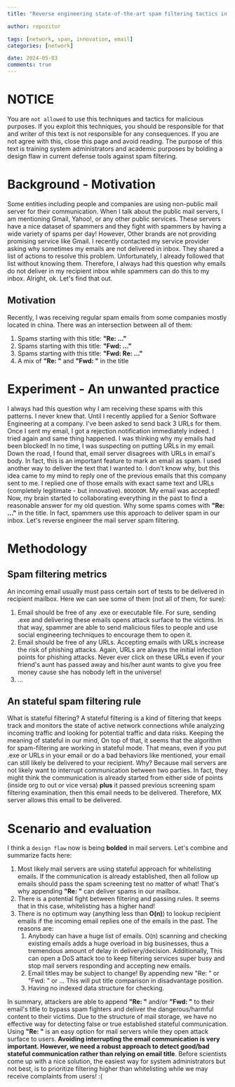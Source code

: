 ```yaml
---
title: "Reverse engineering state-of-the-art spam filtering tactics in real world example"

author: repozitor

tags: [network, span, innovation, email]
categories: [network]

date: 2024-05-03
comments: true
---
```

# NOTICE
You are ``not allowed`` to use this techniques and tactics for malicious purposes. If you exploit this techniques, you should be responsible for that and writer of this text is not responsible for any consequences. If you are not agree with this, close this page and avoid reading. The purpose of this text is training system administrators and academic purposes by bolding a design flaw in current defense tools against spam filtering. 

# Background - Motivation
Some entities including people and companies are using non-public mail server for their communication. When I talk about the public mail servers, I am mentioning Gmail, Yahoo!, or any other public services. These servers have a nice dataset of spammers and they fight with spammers by having a wide variety of spams per day! However, Other brands are not providing promising service like Gmail. I recently contacted my service provider asking why sometimes my emails are not delivered in inbox. They shared a list of actions to resolve this problem. Unfortunately, I already followed that list without knowing them. Therefore, I always had this question why emails do not deliver in my recipient inbox while spammers can do this to my inbox. Alright, ok. Let's find that out.

## Motivation
Recently, I was receiving regular spam emails from some companies mostly located in china. There was an intersection between all of them:
1. Spams starting with this title: **"Re: ..."**
2. Spams starting with this title: **"Fwd: ..."**
3. Spams starting with this title: **"Fwd: Re: ..."**
4. A mix of **"Re: "** and **"Fwd: "** in the title


# Experiment - An unwanted practice
I always had this question why I am receiving these spams with this patterns. I never knew that. Until I recently applied for a Senior Software Engineering at a company. I've been asked to send back 3 URLs for them. Once I sent my email, I got a rejection notification immediately indeed. I tried again and same thing happened. I was thinking why my emails had been blocked! In no time, I was suspecting on putting URLs in my email. Down the road, I found that, email server disagrees with URLs in email's body. In fact, this is an important feature to mark an email as spam. I used another way to deliver the text that I wanted to. I don't know why, but this idea came to my mind to reply one of the previous emails that this company sent to me. I replied one of those emails with exact same text and URLs (completely legitimate - but innovative). ``BOOOOOM``. My email was accepted! Now, my brain started to collaborating everything in the past to find a reasonable answer for my old question. Why some spams comes with **"Re: ..."** in the title. In fact, spammers use this approach to deliver spam in our inbox. Let's reverse engineer the mail server spam filtering.

# Methodology
## Spam filtering metrics
An incoming email usually must pass certain sort of tests to be delivered in recipient mailbox. Here we can see some of them (not all of them, for sure):
1. Email should be free of any .exe or executable file. For sure, sending .exe and delivering these emails opens attack surface to the victims. In that way, spammer are able to send malicious files to people and use social engineering techniques to encourage them to open it.
2. Email should be free of any URLs. Accepting emails with URLs increase the risk of phishing attacks. Again, URLs are always the initial infection points for phishing attacks. Never ever click on these URLs even if your friend's aunt has passed away and his/her aunt wants to give you free money cause she has nobody left in the universe!
3. ...

## An stateful spam filtering rule
What is stateful filtering? A stateful filtering is a kind of filtering that keeps track and monitors the state of active network connections while analyzing incoming traffic and looking for potential traffic and data risks. Keeping the meaning of stateful in our mind, On top of that, it seems that the algorithm for spam-filtering are working in stateful mode. That means, even if you put .exe or URLs in your email or do a bad behaviors like mentioned, your email can still likely be delivered to your recipient. Why? Because mail servers are not likely want to interrupt communication between two parties. In fact, they might think the communication is already started from either side of points (inside org to out or vice versa) **plus** it passed previous screening spam filtering examination, then this email needs to be delivered. Therefore, MX server allows this email to be delivered.

# Scenario and evaluation
I think a ``design flaw`` now is being **bolded** in mail servers. Let's combine and summarize facts here:
1. Most likely mail servers are using stateful approach for whitelisting emails. If the communication is already established, then all follow up emails should pass the spam screening test no matter of what! That's why appending **"Re: "** can deliver spams in our mailbox.
2. There is a potential fight between filtering and passing rules. It seems that in this case, whitelisting has a higher hand!
3. There is no optimum way (anything less than __O(n)__) to lookup recipient emails if the incoming email replies one of the emails in the past. The reasons are:
   1. Anybody can have a huge list of emails. O(n) scanning and checking existing emails adds a huge overload in big businesses, thus a tremendous amount of delay in delivery/decision. Additionally, This can open a DoS attack too to keep filtering services super busy and stop mail servers responding and accepting new emails.
   2. Email titles may be subject to change! By appending new "Re: " or "Fwd: " or ... This will put title comparison in disadvantage position.
   3. Having no indexed data structure for checking.

In summary, attackers are able to append **"Re: "** and/or **"Fwd: "** to their email's title to bypass spam fighters and deliver the dangerous/harmful content to their victims. Due to the structure of mail storage, we have no effective way for detecting false or true established stateful communication. Using **"Re: "** is an easy option for mail servers while they open attack surface to users. **Avoiding interrupting the email communication is very important. However, we need a robust approach to detect good/bad stateful communication rather than relying on email title**. Before scientists come up with a nice solution, the easiest way for system administrators but not best, is to prioritize filtering higher than whitelisting while we may receive complaints from users! :(
